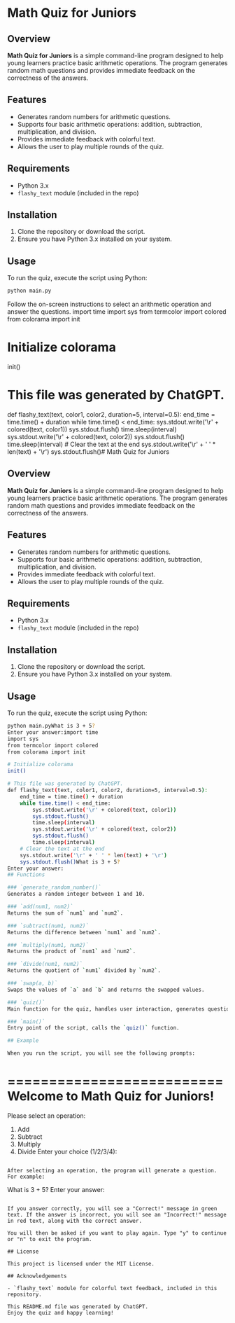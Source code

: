 # Math Quiz for Juniors

## Overview

**Math Quiz for Juniors** is a simple command-line program designed to help young learners practice basic arithmetic operations. The program generates random math questions and provides immediate feedback on the correctness of the answers.

## Features

- Generates random numbers for arithmetic questions.
- Supports four basic arithmetic operations: addition, subtraction, multiplication, and division.
- Provides immediate feedback with colorful text.
- Allows the user to play multiple rounds of the quiz.

## Requirements

- Python 3.x
- `flashy_text` module (included in the repo)

## Installation

1. Clone the repository or download the script.
2. Ensure you have Python 3.x installed on your system.

## Usage

To run the quiz, execute the script using Python:

```sh
python main.py
```

Follow the on-screen instructions to select an arithmetic operation and answer the questions.
import time
import sys
from termcolor import colored
from colorama import init

# Initialize colorama
init()

# This file was generated by ChatGPT. 
def flashy_text(text, color1, color2, duration=5, interval=0.5):
    end_time = time.time() + duration
    while time.time() < end_time:
        sys.stdout.write('\r' + colored(text, color1))
        sys.stdout.flush()
        time.sleep(interval)
        sys.stdout.write('\r' + colored(text, color2))
        sys.stdout.flush()
        time.sleep(interval)
    # Clear the text at the end
    sys.stdout.write('\r' + ' ' * len(text) + '\r')
    sys.stdout.flush()# Math Quiz for Juniors

## Overview

**Math Quiz for Juniors** is a simple command-line program designed to help young learners practice basic arithmetic operations. The program generates random math questions and provides immediate feedback on the correctness of the answers.

## Features

- Generates random numbers for arithmetic questions.
- Supports four basic arithmetic operations: addition, subtraction, multiplication, and division.
- Provides immediate feedback with colorful text.
- Allows the user to play multiple rounds of the quiz.

## Requirements

- Python 3.x
- `flashy_text` module (included in the repo)

## Installation

1. Clone the repository or download the script.
2. Ensure you have Python 3.x installed on your system.

## Usage

To run the quiz, execute the script using Python:

```sh
python main.pyWhat is 3 + 5?
Enter your answer:import time
import sys
from termcolor import colored
from colorama import init

# Initialize colorama
init()

# This file was generated by ChatGPT. 
def flashy_text(text, color1, color2, duration=5, interval=0.5):
    end_time = time.time() + duration
    while time.time() < end_time:
        sys.stdout.write('\r' + colored(text, color1))
        sys.stdout.flush()
        time.sleep(interval)
        sys.stdout.write('\r' + colored(text, color2))
        sys.stdout.flush()
        time.sleep(interval)
    # Clear the text at the end
    sys.stdout.write('\r' + ' ' * len(text) + '\r')
    sys.stdout.flush()What is 3 + 5?
Enter your answer:
## Functions

### `generate_random_number()`
Generates a random integer between 1 and 10.

### `add(num1, num2)`
Returns the sum of `num1` and `num2`.

### `subtract(num1, num2)`
Returns the difference between `num1` and `num2`.

### `multiply(num1, num2)`
Returns the product of `num1` and `num2`.

### `divide(num1, num2)`
Returns the quotient of `num1` divided by `num2`.

### `swap(a, b)`
Swaps the values of `a` and `b` and returns the swapped values.

### `quiz()`
Main function for the quiz, handles user interaction, generates questions, and checks answers.

### `main()`
Entry point of the script, calls the `quiz()` function.

## Example

When you run the script, you will see the following prompts:

```
==========================
Welcome to Math Quiz for Juniors!
==========================
Please select an operation:
1. Add
2. Subtract
3. Multiply
4. Divide
Enter your choice (1/2/3/4): 
```

After selecting an operation, the program will generate a question. For example:

```
What is 3 + 5?
Enter your answer: 
```

If you answer correctly, you will see a "Correct!" message in green text. If the answer is incorrect, you will see an "Incorrect!" message in red text, along with the correct answer.

You will then be asked if you want to play again. Type "y" to continue or "n" to exit the program.

## License

This project is licensed under the MIT License.

## Acknowledgements

- `flashy_text` module for colorful text feedback, included in this repository.

This README.md file was generated by ChatGPT.
Enjoy the quiz and happy learning!